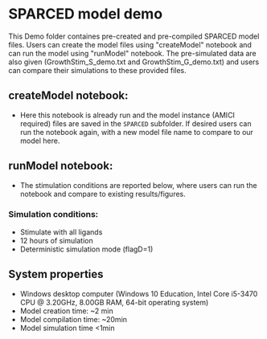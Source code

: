 # SPARCED model demo

This Demo folder containes pre-created and pre-compiled SPARCED model files. Users can create the model files using "createModel" notebook and can run the model using "runModel" notebook.
The pre-simulated data are also given (GrowthStim_S_demo.txt and GrowthStim_G_demo.txt) and users can compare their simulations to these provided files.

## createModel notebook:

- Here this notebook is already run and the model instance (AMICI required) files are saved in the `SPARCED` subfolder. If desired users can run the notebook again, with a new model file name to compare to our model here.

## runModel notebook:

- The stimulation conditions are reported below, where users can run the notebook and compare to existing results/figures.

### Simulation conditions:
- Stimulate with all ligands
- 12 hours of simulation
- Deterministic simulation mode (flagD=1)


## System properties

- Windows desktop computer (Windows 10 Education, Intel Core i5-3470 CPU @ 3.20GHz, 8.00GB RAM, 64-bit operating system)
- Model creation time: ~2 min
- Model compilation time: ~20min
- Model simulation time <1min

